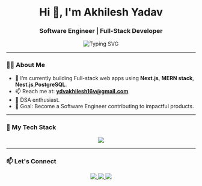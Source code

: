 <h1 align="center">Hi 👋, I'm Akhilesh Yadav</h1>
<h3 align="center">Software Engineer | Full-Stack Developer</h3>

<p align="center">
  <img src="https://readme-typing-svg.demolab.com?font=Fira+Code&size=22&pause=1000&color=38BDF8&center=true&vCenter=true&width=435&lines=Full-Stack+Web+Developer;Software+Engineer;Lifelong+Learner" alt="Typing SVG" />
</p>

---

### 🧑‍💻 About Me

- 🚀 I’m currently building Full-stack web apps using **Next.js**, **MERN stack**, **Nest.js**,**PostgreSQL**.
- 📫 Reach me at: **ydvakhilesh16v@gmail.com**.
- 🧠 DSA enthusiast.
- 🎯 Goal: Become a Software Engineer contributing to impactful products.

---

### 🚀 My Tech Stack

<div align="center">
  <img src="https://skillicons.dev/icons?i=nextjs,react,nodejs,nestjs,express,mongodb,postgres" />
</div>

---


### 📫 Let's Connect

<p align="center">
  <a href="https://www.linkedin.com/in/akhilesh-yadav-1201a42b9/" target="_blank">
    <img src="https://img.shields.io/badge/LinkedIn-%230077B5.svg?&style=for-the-badge&logo=linkedin&logoColor=white" />
  </a>
  <a href="mailto:ydvakhilesh16@gmail.com">
    <img src="https://img.shields.io/badge/Gmail-%23D14836.svg?&style=for-the-badge&logo=gmail&logoColor=white" />
  </a>
  <a href="https://github.com/akhileshyadav16">
    <img src="https://img.shields.io/badge/GitHub-%2312100E.svg?&style=for-the-badge&logo=github&logoColor=white" />
  </a>
</p>

